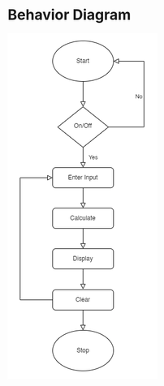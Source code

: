 # Behavior Diagram
![Behavior Diagram](https://github.com/alrichroshan/M2-Embedded_Calculator/blob/main/6_Images/Behavior%20Diagram.png)